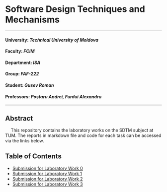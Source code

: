 # Software Design Techniques and Mechanisms

----

#### **University**: _Technical University of Moldova_
#### **Faculty**: _FCIM_
#### **Department**: _ISA_
#### **Group**: _FAF-222_
#### **Student**: _Gusev Roman_
#### **Professors:** _Poștaru Andrei, Furdui Alexandru_

----

## Abstract
&ensp;&ensp; This repository contains the laboratory works on the SDTM subject at TUM.
The reports in markdown file and code for each task can be accessed via the links below.

## Table of Contents
- [Submission for Laboratory Work 0](src/main/java/Laboratory_Work_1_SOLID_Principles)
- [Submission for Laboratory Work 1](src/main/java/Laboratory_Work_2_Creational_Patterns)
- [Submission for Laboratory Work 2](src/main/java/Laboratory_Work_3_Structural_Patterns)
- [Submission for Laboratory Work 3](src/main/java/Laboratory_Work_4_Behavioral_Patterns)